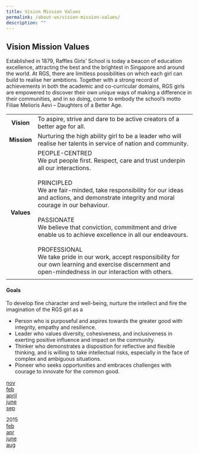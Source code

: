 ```yaml
---
title: Vision Mission Values
permalink: /about-us/vision-mission-values/
description: ""
---
```

## Vision Mission Values

Established in 1879, Raffles Girls’ School is today a beacon of education excellence, attracting the best and the brightest in Singapore and around the world. At RGS, there are limitless possibilities on which each girl can build to realise her ambitions. Together with a strong record of achievements in both the academic and co-curricular domains, RGS girls are empowered to discover their own unique ways of making a difference in their communities, and in so doing, come to embody the school’s motto Filiae Melioris Aevi – Daughters of a Better Age.

|   |   |
|:-:|---|
| **Vision**  | To aspire, strive and dare to be active creators of a better age for all.  |
| **Mission**  | Nurturing the high ability girl to be a leader who will realise her talents in service of nation and community.  |
| **Values**  | PEOPLE-CENTRED  <br>We put people first. Respect, care and trust underpin all our interactions.<br><br>PRINCIPLED  <br>We are fair-minded, take responsibility for our ideas and actions, and demonstrate integrity and moral courage in our behaviour.<br><br>PASSIONATE  <br>We believe that conviction, commitment and drive enable us to achieve excellence in all our endeavours.<br><br>PROFESSIONAL  <br>We take pride in our work, accept responsibility for our own learning and exercise discernment and open-mindedness in our interaction with others.  |
|   |   |

#### Goals

To develop fine character and well-being, nurture the intellect and fire the imagination of the RGS girl as a  

*   Person who is purposeful and aspires towards the greater good with integrity, empathy and resilience.
*   Leader who values diversity, cohesiveness, and inclusiveness in exerting positive influence and impact on the community.
*   Thinker who demonstrates a disposition for reflective and flexible thinking, and is willing to take intellectual risks, especially in the face of complex and ambiguous situations.
*   Pioneer who seeks opportunities and embraces challenges with courage to innovate for the common good.

[nov](/files/Raffles%20Wave_November%202016.pdf)<br>
[feb](/files/Raffles%20Wave_February%202016.pdf)<br>
[april](/files/Raffles%20Wave_April%202016.pdf)<br>
[june](/files/Raffles%20Wave_June%202016.pdf)<br>
[sep](/files/Raffles%20Wave_September%202016.pdf)

2015<br>
[feb](/files/Raffles%20Wave_February%202015.pdf)<br>
[apr](/files/Raffles%20Wave_April%202015.pdf)<br>
[june](/files/Raffles%20Wave_June%202015.pdf)<br>
[aug](/files/Chew%20Chia%20Shao%20Wei_August%202015.pdf)